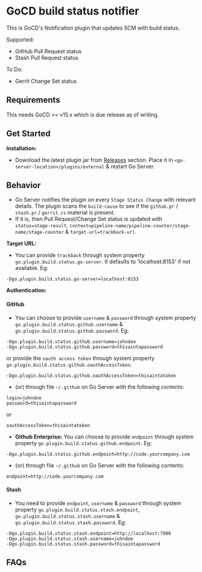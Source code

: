 # GoCD build status notifier
This is GoCD's Notification plugin that updates SCM with build status.

Supported:
* GitHub Pull Request status
* Stash Pull Request status

To Do:
* Gerrit Change Set status

## Requirements
This needs GoCD >= v15.x which is due release as of writing.

## Get Started
**Installation:**
- Download the latest plugin jar from [Releases](https://github.com/srinivasupadhya/gocd-build-status-notifier/releases) section. Place it in `<go-server-location>/plugins/external` & restart Go Server.

## Behavior
- Go Server notifies the plugin on every `Stage Status Change` with relevant details. The plugin scans the `build-cause` to see if the `github.pr` / `stash.pr` / `gerrit.cs` material is present.
- If it is, then Pull Request/Change Set status is updated with `status=stage-result`, `context=pipeline-name/pipeline-counter/stage-name/stage-counter` & `target-url=trackback-url`.

**Target URL:**
- You can provide `trackback` through system property `go.plugin.build.status.go-server`. It defaults to 'localhost:8153' if not available.
Eg:
```
-Dgo.plugin.build.status.go-server=localhost:8153
```

**Authentication:**

#### GitHub
- You can choose to provide `username` & `password` through system property `go.plugin.build.status.github.username` & `go.plugin.build.status.github.password`.
Eg: 
```
-Dgo.plugin.build.status.github.username=johndoe
-Dgo.plugin.build.status.github.password=thisaintapassword
```
or provide the `oauth access token` through system property `go.plugin.build.status.github.oauthAccessToken`.
```
-Dgo.plugin.build.status.github.oauthAccessToken=thisaintatoken
```

- (or) through file `~/.github` on Go Server with the following contents:
```
login=johndoe
password=thisaintapassword
```
or
```
oauthAccessToken=thisaintatoken
```

- **Github Enterprise:** You can choose to provide `endpoint` through system property `go.plugin.build.status.github.endpoint`.
Eg:
```
-Dgo.plugin.build.status.github.endpoint=http://code.yourcompany.com
```
- (or) through file `~/.github` on Go Server with the following contents:
```
endpoint=http://code.yourcompany.com
```

#### Stash
- You need to provide `endpoint`, `username` & `password` through system property `go.plugin.build.status.stash.endpoint`, `go.plugin.build.status.stash.username` & `go.plugin.build.status.stash.password`.
Eg:
```
-Dgo.plugin.build.status.stash.endpoint=http://localhost:7990
-Dgo.plugin.build.status.stash.username=johndoe
-Dgo.plugin.build.status.stash.password=thisaintapassword
```

## FAQs
